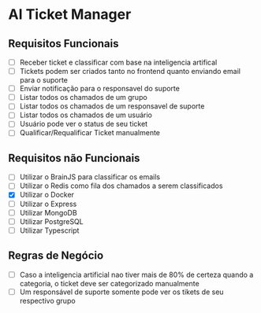 # AI Ticket Manager

## Requisitos Funcionais

- [ ] Receber ticket e classificar com base na inteligencia artifical
- [ ] Tickets podem ser criados tanto no frontend quanto enviando email para o suporte
- [ ] Enviar notificação para o responsavel do suporte
- [ ] Listar todos os chamados de um grupo
- [ ] Listar todos os chamados de um responsavel de suporte
- [ ] Listar todos os chamados de um usuário
- [ ] Usuário pode ver o status de seu ticket
- [ ] Qualificar/Requalificar Ticket manualmente

## Requisitos não Funcionais

- [ ] Utilizar o BrainJS para classificar os emails
- [ ] Utilizar o Redis como fila dos chamados a serem classificados
- [x] Utilizar o Docker
- [ ] Utilizar o Express
- [ ] Utilizar MongoDB
- [ ] Utilizar PostgreSQL
- [ ] Utilizar Typescript

## Regras de Negócio

- [ ] Caso a inteligencia artificial nao tiver mais de 80% de certeza quando a categoria, o ticket deve ser categorizado manualmente
- [ ] Um responsável de suporte somente pode ver os tikets de seu respectivo grupo

